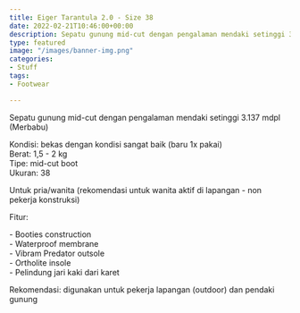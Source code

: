 ```yaml
---
title: Eiger Tarantula 2.0 - Size 38
date: 2022-02-21T10:46:00+00:00
description: Sepatu gunung mid-cut dengan pengalaman mendaki setinggi 3.137 mdpl.
type: featured
image: "/images/banner-img.png"
categories:
- Stuff
tags:
- Footwear

---
```

Sepatu gunung mid-cut dengan pengalaman mendaki setinggi 3.137 mdpl (Merbabu)

Kondisi: bekas dengan kondisi sangat baik (baru 1x pakai)   
Berat: 1,5 - 2 kg  
Tipe: mid-cut boot  
Ukuran: 38

Untuk pria/wanita (rekomendasi untuk wanita aktif di lapangan - non pekerja konstruksi)

Fitur:

\- Booties construction  
\- Waterproof membrane   
\- Vibram Predator outsole  
\- Ortholite insole  
\- Pelindung jari kaki dari karet

Rekomendasi: digunakan untuk pekerja lapangan (outdoor) dan pendaki gunung